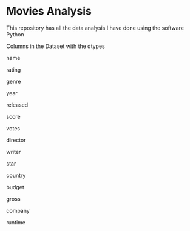# Movies Analysis
This repository has all the data analysis I have done using the software Python

Columns in the Dataset with the dtypes

name        

rating       

genre        

year          

released     

score       

votes       

director     

writer       

star         

country     

budget      

gross      

company      

runtime    





 
